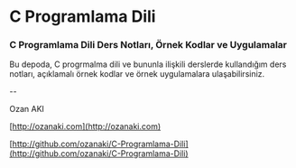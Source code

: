 # C Programlama Dili

### C Programlama Dili Ders Notları, Örnek Kodlar ve Uygulamalar

Bu depoda, C progrmalma dili ve bununla ilişkili derslerde kullandığım ders notları, açıklamalı örnek kodlar ve örnek uygulamalara ulaşabilirsiniz. 

--

Ozan AKI

[http://ozanaki.com](http://ozanaki.com)

[http://github.com/ozanaki/C-Programlama-Dili](http://github.com/ozanaki/C-Programlama-Dili)

